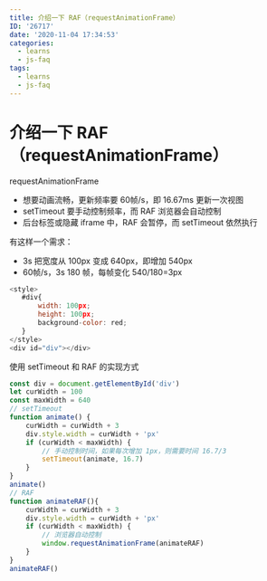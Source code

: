 ```yaml
---
title: 介绍一下 RAF（requestAnimationFrame）
ID: '26717'
date: '2020-11-04 17:34:53'
categories:
  - learns
  - js-faq
tags:
  - learns
  - js-faq
---
```


# 介绍一下 RAF（requestAnimationFrame）

requestAnimationFrame

- 想要动画流畅，更新频率要 60帧/s，即 16.67ms 更新一次视图
- setTimeout 要手动控制频率，而 RAF 浏览器会自动控制
- 后台标签或隐藏 iframe 中，RAF 会暂停，而 setTimeout 依然执行

有这样一个需求：

- 3s 把宽度从 100px 变成 640px，即增加 540px
- 60帧/s，3s 180 帧，每帧变化 540/180=3px

``` js 
<style>
   #div{
       width: 100px;
       height: 100px;
       background-color: red;
   }
</style>
<div id="div"></div>
```

使用 setTimeout 和 RAF 的实现方式

``` js 
const div = document.getElementById('div')
let curWidth = 100
const maxWidth = 640
// setTimeout
function animate() {
    curWidth = curWidth + 3
    div.style.width = curWidth + 'px'
    if (curWidth < maxWidth) {
        // 手动控制时间，如果每次增加 1px，则需要时间 16.7/3
        setTimeout(animate, 16.7)
    }
}
animate()
// RAF
function animateRAF(){
    curWidth = curWidth + 3
    div.style.width = curWidth + 'px'
    if (curWidth < maxWidth) {
        // 浏览器自动控制
        window.requestAnimationFrame(animateRAF)
    }
}
animateRAF()
```
